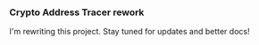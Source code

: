 ### Crypto Address Tracer rework

I'm rewriting this project. Stay tuned for updates and better docs!
